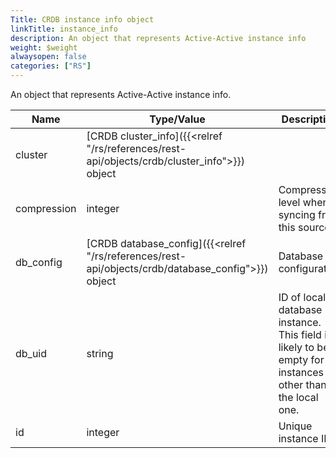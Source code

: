 ```yaml
---
Title: CRDB instance info object
linkTitle: instance_info
description: An object that represents Active-Active instance info
weight: $weight
alwaysopen: false
categories: ["RS"]
---
```


An object that represents Active-Active instance info.

| Name | Type/Value | Description |
|------|------------|-------------|
| cluster | [CRDB cluster_info]({{<relref "/rs/references/rest-api/objects/crdb/cluster_info">}}) object | |
| compression | integer | Compression level when syncing from this source |
| db_config | [CRDB database_config]({{<relref "/rs/references/rest-api/objects/crdb/database_config">}}) object | Database configuration |
| db_uid | string | ID of local database instance. This field is likely to be empty for instances other than the local one. |
| id | integer | Unique instance ID |

